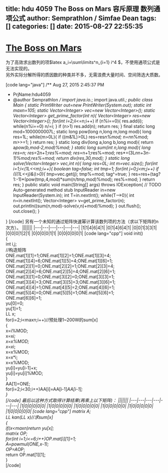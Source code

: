 title: hdu 4059 The Boss on Mars 容斥原理 数列通项公式
author: Semprathlon / Simfae Dean
tags: []
categories: []
date: 2015-08-27 22:55:35
---
[The Boss on Mars](http://acm.hdu.edu.cn/showproblem.php?pid=4059)
====
为了高效求出数列的项$latex a_i=\sum\limits^n_{i=1} i^4 $，不使用通项公式是无法实现的。    
另外实际分解所得的质因数的种类并不多，无需浪费大量时间、空间筛选大质数。   

[code lang="java"]
/** Aug 27, 2015 2:45:37 PM
 * PrjName:hdu4059
 * @author Semprathlon
 */
import java.io.*;
import java.util.*;
public class Main {
    static PrintWriter out=new PrintWriter(System.out);
    static int maxn=105;
    static Vector&lt;Integer&gt; vec=new Vector&lt;Integer&gt;();
    static Vector&lt;Integer&gt; get_prime_factor(int n){
        Vector&lt;Integer&gt; res=new Vector&lt;Integer&gt;();
        for(int i=2;i*i&lt;=n;i++)
            if (n%i==0){
                res.add(i);
                while(n%i==0)
                    n/=i;
            }
        if (n&gt;1) res.add(n);
        return res;
    }
    final static long mod=1000000007L;
    static long pow(long n,long m,long mod){
        long res=1L;
        while(m&gt;0L){
            if ((m&amp;1L)&gt;0L) res=res*n%mod;
            n=n*n%mod;
            m&gt;&gt;=1;
        }
        return res;
    }
    static long div(long a,long b,long mod){
        return a*pow(b,mod-2,mod)%mod;
    }
    static long sum(int n,long mod){
        long res=n;
        res*=2*n+1;res%=mod;
        res*=n+1;res%=mod;
        res*=(3L*n*n+3*n-1)%mod;res%=mod;
        return div(res,30,mod);
    }
    static long solve(Vector&lt;Integer&gt; vec,int n){
        long res=0L;
        int m=vec.size();
        for(int i=1;i&lt;(1L&lt;&lt;m);i++){
            boolean tag=false;
            int tmp=1;
            for(int j=0;j&lt;m;j++)
                if (((1L&lt;&lt;j)&amp;i)&gt;0){
                    tmp*=vec.get(j);
                    tmp%=mod;
                    tag^=true;
                }
            res=res+(tag?1:-1)*(pow(tmp,4,mod)*sum(n/tmp,mod)%mod);
            res%=mod;
        }
        return res;
    }
    public static void main(String[] args) throws IOException{
        // TODO Auto-generated method stub
        InputReader in=new InputReader(System.in);
        int T=in.nextInt();
        while(T--&gt;0){
            int n=in.nextInt();
            Vector&lt;Integer&gt; v=get_prime_factor(n);
            out.println((sum(n,mod)-solve(v,n)+mod)%mod);
        }
        out.flush();
        out.close();
    }

}
[/code]
另有一个未知的通过矩阵快速幂计算该数列项的方法（求以下矩阵的n次方）。
|||||||
|---|---|---|---|---|---|
|1|1|4|6|4|1|
|0|1|4|6|4|1|
|0|0|1|3|3|1|
|0|0|0|1|2|1|
|0|0|0|0|1|1|
|0|0|0|0|0|1|
[code lang="cpp"]
void init()  
{  
    int i,j;  
    //构造矩阵  
    ONE.mat[1][1]=1;ONE.mat[1][2]=1;ONE.mat[1][3]=4;  
    ONE.mat[1][4]=6;ONE.mat[1][5]=4;ONE.mat[1][6]=1;  
    ONE.mat[2][1]=0;ONE.mat[2][2]=1;ONE.mat[2][3]=4;  
    ONE.mat[2][4]=6;ONE.mat[2][5]=4;ONE.mat[2][6]=1;  
    ONE.mat[3][1]=0;ONE.mat[3][2]=0;ONE.mat[3][3]=1;  
    ONE.mat[3][4]=3;ONE.mat[3][5]=3;ONE.mat[3][6]=1;  
    ONE.mat[4][4]=1;ONE.mat[4][5]=2;ONE.mat[4][6]=1;  
    ONE.mat[5][4]=0;ONE.mat[5][5]=1;ONE.mat[5][6]=1;  
    ONE.mat[6][6]=1;  
    yu[0]=0;  
    yu[1]=1;  
    LL x;  
    for(i=2;i&lt;maxn;i++)//预处理1~200W的sum[x]  
    {  
        x=i%MOD;  
        x=x*i;  
        x=x%MOD;  
        x=x*i;  
        x=x%MOD;  
        x=x*i;  
        x=x%MOD;  
        yu[i]=yu[i-1]+x;  
        yu[i]=yu[i]%MOD;  
    }  
    AA[1]=ONE;  
    for(i=2;i&lt;30;i++)AA[i]=AA[i-1]*AA[i-1];  
}  
[/code]
最后以这种方式取得计算结果(再乘上以下矩阵)：
|||||||
|---|---|---|---|---|---|
|1|0|0|0|0|0|
|1|0|0|0|0|0|
|1|0|0|0|0|0|
|1|0|0|0|0|0|
|1|0|0|0|0|0|
|1|0|0|0|0|0|
[code lang="cpp"]
matrix A;  
LL kan(LL x)//求sum[x]  
{  
    if(x&lt;maxn)return yu[x];  
    matrix OP;  
    for(int i=1;i&lt;=6;i++)OP.mat[i][1]=1;  
    A=powmul(ONE,x-1);  
    OP=A*OP;  
    return OP.mat[1][1];  
}  
[/code]